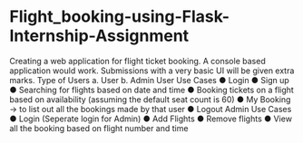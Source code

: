 # Flight_booking-using-Flask-Internship-Assignment
Creating a web application for flight ticket booking. A console based application would work.
Submissions with a very basic UI will be given extra marks.
Type of Users
a. User
b. Admin
User Use Cases
● Login
● Sign up
● Searching for flights based on date and time
● Booking tickets on a flight based on availability (assuming the default seat count is 60)
● My Booking -> to list out all the bookings made by that user
● Logout
Admin Use Cases
● Login (Seperate login for Admin)
● Add Flights
● Remove flights
● View all the booking based on flight number and time
